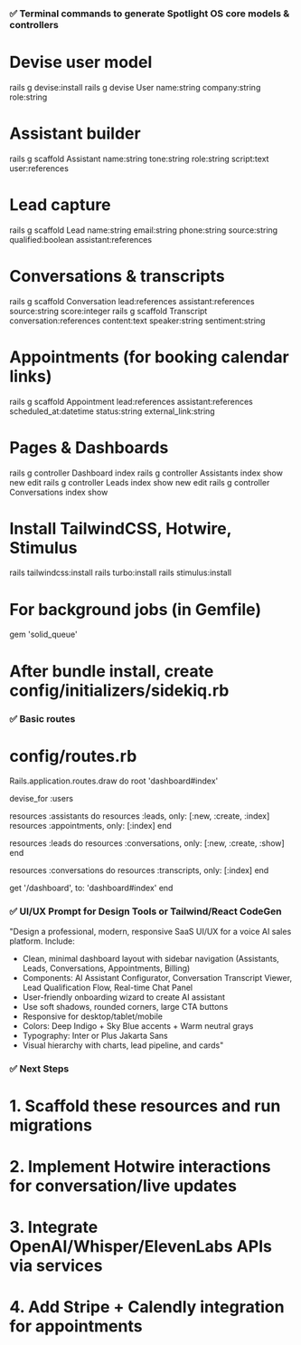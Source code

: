 ### ✅ Terminal commands to generate Spotlight OS core models & controllers

# Devise user model
rails g devise:install
rails g devise User name:string company:string role:string

# Assistant builder
rails g scaffold Assistant name:string tone:string role:string script:text user:references

# Lead capture
rails g scaffold Lead name:string email:string phone:string source:string qualified:boolean assistant:references

# Conversations & transcripts
rails g scaffold Conversation lead:references assistant:references source:string score:integer
rails g scaffold Transcript conversation:references content:text speaker:string sentiment:string

# Appointments (for booking calendar links)
rails g scaffold Appointment lead:references assistant:references scheduled_at:datetime status:string external_link:string

# Pages & Dashboards
rails g controller Dashboard index
rails g controller Assistants index show new edit
rails g controller Leads index show new edit
rails g controller Conversations index show

# Install TailwindCSS, Hotwire, Stimulus
rails tailwindcss:install
rails turbo:install
rails stimulus:install

# For background jobs (in Gemfile)
gem 'solid_queue'

# After bundle install, create config/initializers/sidekiq.rb

### ✅ Basic routes

# config/routes.rb
Rails.application.routes.draw do
  root 'dashboard#index'

  devise_for :users

  resources :assistants do
    resources :leads, only: [:new, :create, :index]
    resources :appointments, only: [:index]
  end

  resources :leads do
    resources :conversations, only: [:new, :create, :show]
  end

  resources :conversations do
    resources :transcripts, only: [:index]
  end

  get '/dashboard', to: 'dashboard#index'
end

### ✅ UI/UX Prompt for Design Tools or Tailwind/React CodeGen

"Design a professional, modern, responsive SaaS UI/UX for a voice AI sales platform. Include:
- Clean, minimal dashboard layout with sidebar navigation (Assistants, Leads, Conversations, Appointments, Billing)
- Components: AI Assistant Configurator, Conversation Transcript Viewer, Lead Qualification Flow, Real-time Chat Panel
- User-friendly onboarding wizard to create AI assistant
- Use soft shadows, rounded corners, large CTA buttons
- Responsive for desktop/tablet/mobile
- Colors: Deep Indigo + Sky Blue accents + Warm neutral grays
- Typography: Inter or Plus Jakarta Sans
- Visual hierarchy with charts, lead pipeline, and cards"

### ✅ Next Steps
# 1. Scaffold these resources and run migrations
# 2. Implement Hotwire interactions for conversation/live updates
# 3. Integrate OpenAI/Whisper/ElevenLabs APIs via services
# 4. Add Stripe + Calendly integration for appointments
